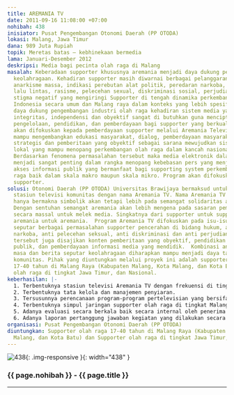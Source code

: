 ```yaml
---
title: AREMANIA TV
date: 2011-09-16 11:08:00 +07:00
nohibah: 438
inisiator: Pusat Pengembangan Otonomi Daerah (PP OTODA)
lokasi: Malang, Jawa Timur
dana: 989 Juta Rupiah
topik: Meretas batas – kebhinekaan bermedia
lama: Januari-Desember 2012
deskripsi: Media bagi pecinta olah raga di Malang
masalah: Keberadaan supporter khususnya aremania menjadi daya dukung perkembangan
  keolahragaan. Kehadiran supporter masih diwarnai berbagai pelanggaran hukum semisal
  anarkisme massa, indikasi perebutan alat politik, peredaran narkoba, miras, pelanggaran
  lalu lintas, rasisme, pelecehan sexual, diskriminasi sosial, perjudian merupakan
  stigma negatif yang mengiringi Supporter di tengah dinamika perkembangan olah raga
  Indonesia secara umum dan Malang raya dalam konteks yang lebih spesifik. Sebagai
  daya dukung pengembangan industri olah raga kehadiran sistem media yang memiliki
  integritas, independensi dan obyektif sangat di butuhkan guna menciptakan iklim
  pengelolaan, pendidikan, dan pemberdayaan bagi supporter yang berkualitas. Program
  akan difokuskan kepada pemberdayaan supporter melalui Aremania Televisi diharapkan
  mampu mengembangkan edukasi masyarakat, dialog, pemberdayaan masyarakat, kemitraan
  strategis dan pemberitaan yang obyektif sebagai sarana mewujudkan sistem olah raga
  lokal yang mampu menopang perkembangan olah raga dalam kancah nasional maupun internasional.
  Berdasarkan fenomena permasalahan tersebut maka media elektronik dalam bentuk digital
  menjadi sangat penting dalam rangka menopang kebebasan pers yang menjamin ketersediaan
  akses informasi publik yang bermanfaat bagi supporting system perkembangan olah
  raga baik dalam skala makro maupun skala mikro. Program akan difokuskan kepada pemberdayaan
  supporter.
solusi: Otonomi Daerah (PP OTODA) Universitas Brawijaya bermaksud untuk mendirikan
  stasiun televisi komunitas dengan nama Aremania TV. Nama Aremania TV diambil tidak
  hanya bermakna simbolik akan tetapi lebih pada semangat solidaritas arek malangan.
  Dengan sentuhan semangat aremania akan lebih mengena pada sasaran pemberdayaan komunitas
  secara massal untuk melek media. Singkatnya dari supporter untuk supporter, dari
  aremania untuk aremania.  Program Aremania TV difokuskan pada isu-isu pencerahan
  seputar berbagai permasalahan supporter pencerahan di bidang hukum, anti sara, anti
  narkoba, anti pelecehan seksual, anti diskriminasi dan anti perjudian. konten media
  tersebut juga disajikan konten pemberitaan yang obyektif, pendidikan massa, dialog
  publik, dan pemberdayaan informasi media yang mendidik.  Kombinasi antara pendidikan
  masa dan berita seputar keolahragaan diharapkan mampu menjadi daya tari dan dialektik
  komunitas. Pihak yang diuntungkan melalui proyek ini adalah supporter olah raga
  17-40 tahun di Malang Raya (Kabupaten Malang, Kota Malang, dan Kota Batu) dan Supporter
  olah raga di tingkat Jawa Timur, dan Nasional.
keberhasilan: |-
  1. Terbentuknya stasiun televisi Aremania TV dengan frekuensi di tingkat Jawa Timur.
  2. Terbentuknya tata kelola dan manajemen penyiaran.
  3. Tersusunnya perencanaan program-program pertelevisian yang bersifat edukatif, pemberdayaan, informatif, mudah diakses dalam menunjang iklim keolahragaan di tingkat Malang Raya.
  4. Terbentuknya simpul jaringan supporter olah raga di tingkat Malang Raya.
  5. Adanya evaluasi secara berkala baik secara internal oleh penerima hibah maupun secara eksternal oleh pemberi hibah.
  6. Adanya laporan pertanggung jawaban kegiatan yang dilakukan secara berkala baik secara internal oleh penerima hibah maupun secara eksternal oleh pemberi hibah
organisasi: Pusat Pengembangan Otonomi Daerah (PP OTODA)
diuntungkan: Supporter olah raga 17-40 tahun di Malang Raya (Kabupaten Malang, Kota
  Malang, dan Kota Batu) dan Supporter olah raga di tingkat Jawa Timur, dan Nasional.
---
```


![438](/static/img/hibahcmb/438.png){: .img-responsive }{: width="438" }

### {{ page.nohibah }} - {{ page.title }}

---
